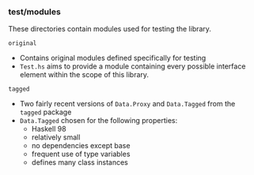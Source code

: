 ### test/modules

These directories contain modules used for testing the library.

`original`
 - Contains original modules defined specifically for testing
 - `Test.hs` aims to provide a module containing every possible interface
   element within the scope of this library.

`tagged`
 - Two fairly recent versions of `Data.Proxy` and `Data.Tagged` from
   the `tagged` package
 - `Data.Tagged` chosen for the following properties:
    - Haskell 98
    - relatively small
    - no dependencies except base
    - frequent use of type variables
    - defines many class instances
